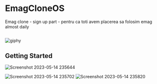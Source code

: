 # EmagCloneOS

Emag clone - sign up part - pentru ca toti avem placerea sa folosim emag almost daily

##

![giphy](https://github.com/bdykdz/gadtema7/assets/129845958/4fc37370-46c4-4aea-be65-b7154bcb95fb)

## Getting Started


![Screenshot 2023-05-14 235644](https://github.com/bdykdz/gadtema7/assets/129845958/96da2aa6-a996-4b89-8178-bcb995bb19c4)

![Screenshot 2023-05-14 235702](https://github.com/bdykdz/gadtema7/assets/129845958/90393553-c127-4ebf-8d65-6139475eec1e)
![Screenshot 2023-05-14 235820](https://github.com/bdykdz/gadtema7/assets/129845958/a698b782-088b-4995-ac94-6ff635590276)
